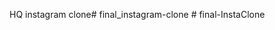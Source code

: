 HQ instagram clone#   f i n a l _ i n s t a g r a m - c l o n e  
 #   f i n a l - I n s t a C l o n e  
 